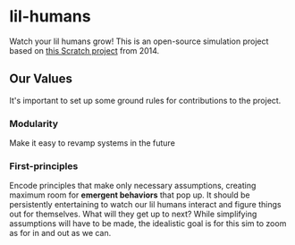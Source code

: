 # lil-humans
Watch your lil humans grow! This is an open-source simulation project based on [this Scratch project](https://scratch.mit.edu/projects/25031437/) from 2014.

## Our Values
It's important to set up some ground rules for contributions to the project.
### Modularity
Make it easy to revamp systems in the future

### First-principles
Encode principles that make only necessary assumptions, creating maximum room for **emergent behaviors** that pop up. It should be persistently entertaining to watch our lil humans interact and figure things out for themselves. What will they get up to next? While simplifying assumptions will have to be made, the idealistic goal is for this sim to zoom as for in and out as we can. 
